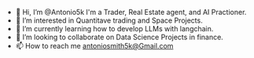 - 👋 Hi, I’m @Antonio5k I'm a Trader, Real Estate agent, and AI Practioner. 
- 👀 I’m interested in Quantitave trading and Space Projects.
- 🌱 I’m currently learning how to develop LLMs with langchain.
- 💞️ I’m looking to collaborate on Data Science Projects in finance.
- 📫 How to reach me antoniosmith5k@Gmail.com

<!---
Antonio5k/Antonio5k is a ✨ special ✨ repository because its `README.md` (this file) appears on your GitHub profile.
You can click the Preview link to take a look at your changes.
--->
